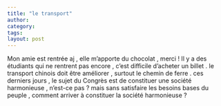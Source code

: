```yaml
---
title: "le transport"
author:
category: 
tags: 
layout: post
---
```

Mon amie est rentrée aj ,  elle m’apporte du chocolat , merci !
Il y a des étudiants qui ne rentrent pas encore , c’est difficile d’acheter un billet . le transport chinois doit être améliorer , surtout le chemin de ferre . ces derniers jours , le sujet du Congrès est de constituer une société harmonieuse , n’est-ce pas ? mais sans satisfaire les besoins bases du peuple , comment arriver à constituer la société harmonieuse ?

